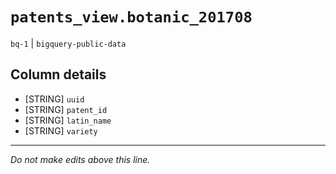 # `patents_view.botanic_201708`
`bq-1` | `bigquery-public-data`

## Column details
* [STRING]    `uuid`
* [STRING]    `patent_id`
* [STRING]    `latin_name`
* [STRING]    `variety`

-------------------------------------------------------------------------------
*Do not make edits above this line.*

